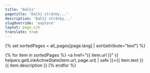 ```yaml
---
title: 'Další'
pagetitle: 'Další stránky...'
description: 'Další stránky...'
slugOverride: 'explore'
layout: page.njk
translate: true
---
```

{% set sortedPages = all_pages[page.lang] | sort(attribute="text") %}

{% for item in sortedPages %}
    <span class="bigger-font"><a href="{{ item.url }}" {{ helpers.getLinkActiveState(item.url, page.url) | safe }}>{{ item.text }}</a></span><br>
    {{ item.description }}
{% endfor %}